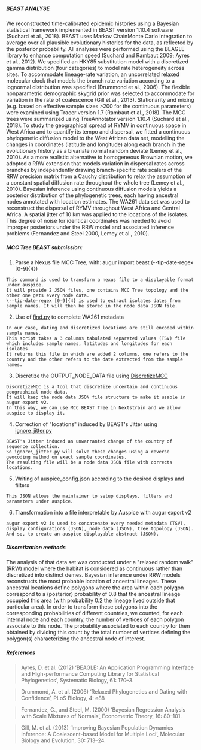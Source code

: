 ##### BEAST ANALYSE

We reconstructed time-calibrated epidemic histories using a Bayesian statistical framework implemented in BEAST version 1.10.4 software (Suchard et al., 2018). BEAST uses Markov ChainMonte Carlo integration to average over all plausible evolutionary histories for the data, as reflected by the posterior probability. All analyses were performed using the BEAGLE library to enhance computation speed (Suchard and Rambaut 2009; Ayres et al., 2012). We specified an HKY85 substitution model with a discretized gamma distribution (four categories) to model rate heterogeneity across sites. To accommodate lineage-rate variation, an uncorrelated relaxed molecular clock that models the branch rate variation according to a lognormal distribution was specified (Drummond et al., 2006). The flexible nonparametric demographic skygrid prior was selected to accommodate for variation in the rate of coalescence (Gill et al., 2013). Stationarity and mixing (e.g. based on effective sample sizes >200 for the continuous parameters) were examined using Tracer version 1.7 (Rambaut et al., 2018). The MCC trees were summarized using TreeAnnotator version 1.10.4 (Suchard et al., 2018). To study the geographical spread of RYMV in continuous space in West Africa and to quantify its tempo and dispersal, we fitted a continuous phylogenetic diffusion model to the West African data set, modelling the changes in coordinates (latitude and longitude) along each branch in the evolutionary history as a bivariate normal random deviate (Lemey et al., 2010). As a more realistic alternative to homogeneous Brownian motion, we adopted a RRW extension that models variation in dispersal rates across branches by independently drawing branch-specific rate scalers of the RRW precision matrix from a Cauchy distribution to relax the assumption of a constant spatial diffusion rate throughout the whole tree (Lemey et al., 2010). Bayesian inference using continuous diffusion models yields a posterior distribution of the phylogenetic trees, each having ancestral nodes annotated with location estimates. The WA261 data set was used to reconstruct the dispersal of RYMV throughout West Africa and Central Africa. A spatial jitter of 10 km was applied to the locations of the isolates. This degree of noise for identical coordinates was needed to avoid improper posteriors under the RRW model and associated inference problems (Fernandez and Steel 2000, Lemey et al., 2010). 

##### MCC Tree BEAST submission:

1. Parse a Nexus file MCC Tree, with: augur import beast (--tip-date-regex \[0\-9\]{4})
```
This command is used to transform a nexus file to a displayable format under auspice.
It will provide 2 JSON files, one contains MCC Tree topology and the other one gets every node data. 
\--tip-date-regex [0-9]{4} is used to extract isolates dates from sample names. It will then be stored in the node data JSON file.
```
2. Use of [find.py](https://github.com/KelianP/StageM1/blob/dcb8a101f88024d7ec72cbd2e97f4fc3b36ab774/data/find.py) to complete WA261 metadata
```
In our case, dating and discretized locations are still encoded within sample names.
This script takes a 3 columns tabulated separated values (TSV) file which includes sample names, latitudes and longitudes for each isolates.
It returns this file in which are added 2 columns, one refers to the country and the other refers to the date extracted from the sample names.
```
3. Discretize the OUTPUT_NODE_DATA file using [DiscretizeMCC](https://github.com/KelianP/StageM1/blob/dcb8a101f88024d7ec72cbd2e97f4fc3b36ab774/scripts/Discretize_MCC.py)
```
DiscretizeMCC is a tool that discretize uncertain and continuous geographical node data.
It will keep the node data JSON file structure to make it usable in augur export v2.
In this way, we can use MCC BEAST Tree in Nextstrain and we allow auspice to display it.
```
4. Correction of "locations" induced by BEAST's Jitter using [ignore\_jitter.py](https://github.com/KelianP/StageM1/blob/dcb8a101f88024d7ec72cbd2e97f4fc3b36ab774/scripts/ignore_jitter.py)
```
BEAST's Jitter induced an unwarranted change of the country of sequence collection.
So ignore\_jitter.py will solve these changes using a reverse geocoding method on exact sample coordinates.
The resulting file will be a node data JSON file with corrects locations.
```
5. Writing of auspice\_config.json according to the desired displays and filters
```
This JSON allows the maintainer to setup displays, filters and parameters under auspice.
```
6. Transformation into a file interpretable by Auspice with augur export v2
```
augur export v2 is used to concatenate every needed metadata (TSV), display configurations (JSON), node data (JSON), tree topology (JSON).
And so, to create an auspice displayable abstract (JSON).
```
##### Discretization methods

The analysis of that data set was conducted under a "relaxed random walk" (RRW) model
where the habitat is considered as continuous rather than discretized into distinct
demes. Bayesian inference under RRW models reconstructs the most probable location of
ancestral lineages. These ancestral locations define polygons where the area within
each polygon correspond to a (posterior) probability of 0.8 that the ancestral lineage
occupied this area (with probability 0.2 the lineage lived outside that particular
area). In order to transform these polygons into the corresponding probabilities of
different countries, we counted, for each internal node and each country, the number
of vertices of each polygon associate to this node. The probability associated to
each country for then obtained by dividing this count by the total number of vertices
defining the polygon(s) characterizing the ancestral node of interest.

##### References

>Ayres, D. et al. (2012) ‘BEAGLE: An Application Programming Interface and High-performance Computing Library for Statistical Phylogenetics’, Systematic Biology, 61: 170–3.

>Drummond, A. et al. (2006) ‘Relaxed Phylogenetics and Dating with Confidence’, PLoS Biology, 4: e88

>Fernandez, C., and Steel, M. (2000) ‘Bayesian Regression Analysis with Scale Mixtures of Normals’, Econometric Theory, 16: 80–101.

>Gill, M. et al. (2013) ‘Improving Bayesian Population Dynamics Inference: A Coalescent-based Model for Multiple Loci’, Molecular Biology and Evolution, 30: 713–24.
